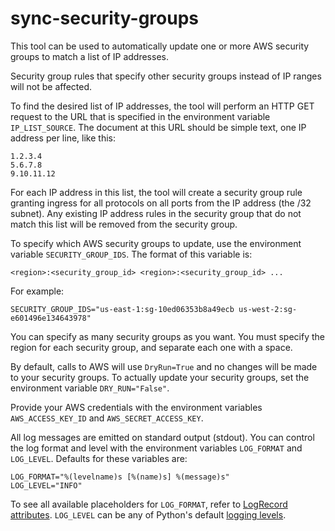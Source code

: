 # sync-security-groups

This tool can be used to automatically update one or more AWS security groups to match a list of IP addresses.

Security group rules that specify other security groups instead of IP ranges will not be affected.

To find the desired list of IP addresses, the tool will perform an HTTP GET request to the URL that is specified in the
environment variable `IP_LIST_SOURCE`. The document at this URL should be simple text, one IP address per line, like
this:

    1.2.3.4
    5.6.7.8
    9.10.11.12

For each IP address in this list, the tool will create a security group rule granting ingress for all protocols on all
ports from the IP address (the /32 subnet). Any existing IP address rules in the security group that do not match this
list will be removed from the security group.

To specify which AWS security groups to update, use the environment variable `SECURITY_GROUP_IDS`. The format of this
variable is:

    <region>:<security_group_id> <region>:<security_group_id> ...

For example:

    SECURITY_GROUP_IDS="us-east-1:sg-10ed06353b8a49ecb us-west-2:sg-e601496e134643978"

You can specify as many security groups as you want. You must specify the region for each security group, and separate
each one with a space.

By default, calls to AWS will use `DryRun=True` and no changes will be made to your security groups. To actually update
your security groups, set the environment variable `DRY_RUN="False"`.

Provide your AWS credentials with the environment variables `AWS_ACCESS_KEY_ID` and `AWS_SECRET_ACCESS_KEY`.

All log messages are emitted on standard output (stdout). You can control the log format and level with the environment
variables `LOG_FORMAT` and `LOG_LEVEL`. Defaults for these variables are:

    LOG_FORMAT="%(levelname)s [%(name)s] %(message)s"
    LOG_LEVEL="INFO"

To see all available placeholders for `LOG_FORMAT`, refer to [LogRecord attributes][a]. `LOG_LEVEL` can be any of
Python's default [logging levels][b].

[a]: https://docs.python.org/3/library/logging.html#logrecord-attributes
[b]: https://docs.python.org/3/library/logging.html#levels
